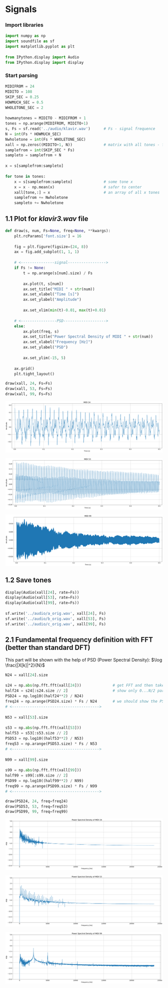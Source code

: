 # Signals

### Import libraries


```python
import numpy as np
import soundfile as sf
import matplotlib.pyplot as plt

from IPython.display import Audio
from IPython.display import display
```

### Start parsing


```python
MIDIFROM = 24
MIDITO = 108
SKIP_SEC = 0.25
HOWMUCH_SEC = 0.5
WHOLETONE_SEC = 2

howmanytones = MIDITO - MIDIFROM + 1
tones = np.arange(MIDIFROM, MIDITO+1)
s, Fs = sf.read('../audio/klavir.wav')      # Fs - signal frequence
N = int(Fs * HOWMUCH_SEC)
Nwholetone = int(Fs * WHOLETONE_SEC)        
xall = np.zeros((MIDITO+1, N))              # matrix with all tones - first signals empty
samplefrom = int(SKIP_SEC * Fs)
sampleto = samplefrom + N

x = s[samplefrom:sampleto]

for tone in tones:
    x = s[samplefrom:sampleto]              # some tone x
    x = x - np.mean(x)                      # safer to center
    xall[tone,:] = x                        # an array of all x tones
    samplefrom += Nwholetone
    sampleto += Nwholetone
```

## 1.1 Plot for *klavir3.wav* file


```python
def draw(s, num, Fs=None, freq=None, **kwargs):
    plt.rcParams['font.size'] = 16
    
    fig = plt.figure(figsize=(24, 8))
    ax = fig.add_subplot(1, 1, 1)
    
    # <---------------signal----------------->
    if Fs != None:
        t = np.arange(s[num].size) / Fs
        
        ax.plot(t, s[num])
        ax.set_title("MIDI " + str(num))
        ax.set_xlabel("Time [s]")
        ax.set_ylabel("Amplitude")
        
        ax.set_xlim(min(t)-0.01, max(t)+0.01)
    
    # <----------------PSD------------------->
    else:
        ax.plot(freq, s)
        ax.set_title("Power Spectral Density of MIDI " + str(num))
        ax.set_xlabel("Frequency [Hz]")
        ax.set_ylabel("PSD")
        
        ax.set_ylim(-15, 5)
    
    ax.grid()
    plt.tight_layout()
```


```python
draw(xall, 24, Fs=Fs)
draw(xall, 53, Fs=Fs)
draw(xall, 99, Fs=Fs)
```


    
![png](img/main_7_0.png)
    



    
![png](img/main_7_1.png)
    



    
![png](img/main_7_2.png)
    


## 1.2 Save tones


```python
display(Audio(xall[24], rate=Fs))
display(Audio(xall[53], rate=Fs))
display(Audio(xall[99], rate=Fs))

sf.write('../audio/a_orig.wav', xall[24], Fs)
sf.write('../audio/b_orig.wav', xall[53], Fs)
sf.write('../audio/c_orig.wav', xall[99], Fs)
```


## 2.1 Fundamental frequency definition with FFT (better than standard DFT)

This part will be shown with the help of PSD (Power Spectral Density): $\log \frac{|X[k]|^2}{N}$


```python
N24 = xall[24].size

s24 = np.abs(np.fft.fft(xall[24]))              # get FFT and then take its modulo
half24 = s24[:s24.size // 2]                    # show only 0...N/2 part, because of symmetricity
PSD24 = np.log10((half24**2) / N24)
freq24 = np.arange(PSD24.size) * Fs / N24       # we should show the PSD with frequency of signal (25000) at graph
# <--------------------------------------->

N53 = xall[53].size

s53 = np.abs(np.fft.fft(xall[53]))
half53 = s53[:s53.size // 2]
PSD53 = np.log10((half53**2) / N53)
freq53 = np.arange(PSD53.size) * Fs / N53
# <--------------------------------------->

N99 = xall[99].size

s99 = np.abs(np.fft.fft(xall[99]))
half99 = s99[:s99.size // 2]
PSD99 = np.log10((half99**2) / N99)
freq99 = np.arange(PSD99.size) * Fs / N99
# <--------------------------------------->
```


```python
draw(PSD24, 24, freq=freq24)
draw(PSD53, 53, freq=freq53)
draw(PSD99, 99, freq=freq99)
```


    
![png](img/main_13_0.png)
    



    
![png](img/main_13_1.png)
    



    
![png](img/main_13_2.png)
    


<!-- Link on the next line contains values of F for each MIDI tone: </br>
https://www.fit.vutbr.cz/study/courses/ISS/public/proj2022-23/midi.txt
So for the reference: </br>
MIDI 24: F = 32.70 </br>
MIDI 53: F = 3174.61 </br>
MIDI 99: F = 2489.02 </br> -->
